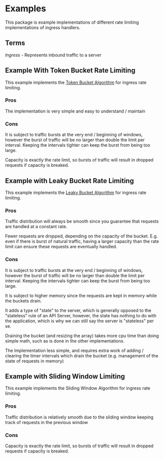 # Examples

This package is example implementations of different rate limiting implementations of ingress handlers.

## Terms
*Ingress* - Represents inbound traffic to a server
## Example With Token Bucket Rate Limiting
This example implements the [Token Bucket Algorithm](https://en.wikipedia.org/wiki/Token_bucket) for ingress rate limiting.

### Pros
The implementation is very simple and easy to understand / maintain

### Cons
It is subject to traffic bursts at the very end / beginning of windows, however the burst of traffic will be no larger than double the limit per interval. Keeping the intervals tighter can keep the burst from being too large.

Capacity is exactly the rate limit, so bursts of traffic will result in dropped requests if capacity is breaked.

## Example with Leaky Bucket Rate Limiting
This example implements the [Leaky Bucket Algorithm](https://en.wikipedia.org/wiki/Leaky_bucket) for ingress rate limiting.
### Pros
Traffic distribution will always be smooth since you guarantee that requests are handled at a constant rate.

Fewer requests are dropped, depending on the capacity of the bucket. E.g. even if there is burst of natural traffic, having a larger capacity than the rate limit can ensure these requests are eventually handled.
### Cons
It is subject to traffic bursts at the very end / beginning of windows, however the burst of traffic will be no larger than double the limit per interval. Keeping the intervals tighter can keep the burst from being too large.

It is subject to higher memory since the requests are kept in memory while the buckets drain.

It adds a type of "state" to the server, which is generally opposed to the "stateless" rule of an API Server, however, the state has nothing to do with the application, which is why we can still say the server is "stateless" per se.

Draining the bucket (and resizing the array) takes more cpu time than doing simple math, such as is done in the other implementations.

The Implementation less simple, and requires extra work of adding / clearing the timer intervals which drain the bucket (e.g. management of the state of requests in memory)

## Example with Sliding Window Limiting
This example implements the Sliding Window Algorithm for ingress rate limiting.
### Pros
Traffic distribution is relatively smooth due to the sliding window keeping track of requests in the previous window
### Cons
Capacity is exactly the rate limit, so bursts of traffic will result in dropped requests if capacity is breaked.